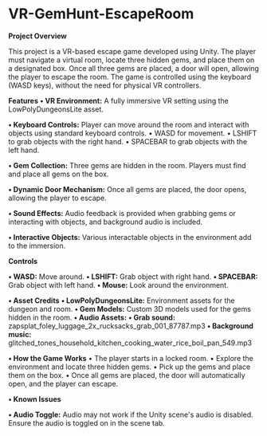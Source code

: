 # VR-GemHunt-EscapeRoom
 

**Project Overview**

This project is a VR-based escape game developed using Unity. The player must navigate a virtual room, locate three hidden gems, and place them on a designated box. Once all three gems are placed, a door will open, allowing the player to escape the room. The game is controlled using the keyboard (WASD keys), without the need for physical VR controllers.

**Features**
**• VR Environment:** A fully immersive VR setting using the LowPolyDungeonsLite asset.

**• Keyboard Controls:** Player can move around the room and interact with objects using standard keyboard controls.
    • WASD for movement.
    • LSHIFT to grab objects with the right hand.
    • SPACEBAR to grab objects with the left hand.
    
**• Gem Collection:** Three gems are hidden in the room. Players must find and place all gems on the box.

**• Dynamic Door Mechanism:** Once all gems are placed, the door opens, allowing the player to escape.

**• Sound Effects:** Audio feedback is provided when grabbing gems or interacting with objects, and background audio is included.

**• Interactive Objects:** Various interactable objects in the environment add to the immersion.


**Controls**

**• WASD:** Move around.
**• LSHIFT:** Grab object with right hand.
**• SPACEBAR:** Grab object with left hand.
**• Mouse:** Look around the environment.

**• Asset Credits**
   **• LowPolyDungeonsLite:** Environment assets for the dungeon and room.
   **• Gem Models:** Custom 3D models used for the gems hidden in the room.
   **• Audio Assets:**
        **• Grab sound:** zapsplat_foley_luggage_2x_rucksacks_grab_001_87787.mp3
        **• Background music:** glitched_tones_household_kitchen_cooking_water_rice_boil_pan_549.mp3
        
**• How the Game Works**
     • The player starts in a locked room.
     • Explore the environment and locate three hidden gems.
     • Pick up the gems and place them on the box.
     • Once all gems are placed, the door will automatically open, and the player can escape.
     
**• Known Issues**

**• Audio Toggle:** Audio may not work if the Unity scene's audio is disabled. Ensure the audio is toggled on in the scene tab.

